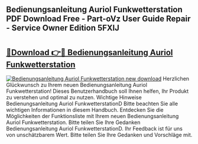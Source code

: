 ## Bedienungsanleitung Auriol Funkwetterstation PDF Download Free - Part-oVz User Guide Repair - Service Owner Edition 5FXlJ

# <h2><a href="http://df1zay.blite.top/?on=Bedienungsanleitung+Auriol+Funkwetterstation">🔗Download 👉🔴 Bedienungsanleitung Auriol Funkwetterstation</a></h2>

[![Bedienungsanleitung Auriol Funkwetterstation new download](https://i.imgur.com/lujVjoI.png)](http://df1zay.blite.top/?on=Bedienungsanleitung+Auriol+Funkwetterstation)
Herzlichen Glückwunsch zu Ihrem neuen Bedienungsanleitung Auriol Funkwetterstation! Dieses Benutzerhandbuch soll Ihnen helfen, Ihr Produkt zu verstehen und optimal zu nutzen. Wichtige Hinweise Bedienungsanleitung Auriol FunkwetterstationD Bitte beachten Sie alle wichtigen Informationen in diesem Handbuch. Entdecken Sie die Möglichkeiten der Funktionsliste mit Ihrem neuen Bedienungsanleitung Auriol Funkwetterstation. Bitte teilen Sie Ihre Gedanken Bedienungsanleitung Auriol FunkwetterstationD. Ihr Feedback ist für uns von unschätzbarem Wert. Bitte teilen Sie Ihre Gedanken und Vorschläge mit.
